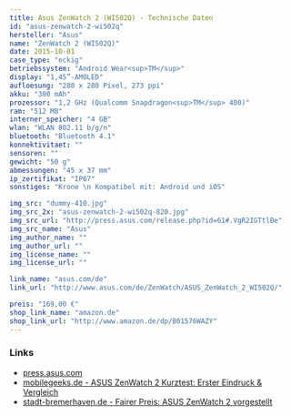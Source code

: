 ```yaml
---
title: Asus ZenWatch 2 (WI502Q) - Technische Daten
id: "asus-zenwatch-2-wi502q"
hersteller: "Asus"
name: "ZenWatch 2 (WI502Q)"
date: 2015-10-01
case_type: "eckig"
betriebssystem: "Android Wear<sup>TM</sup>"
display: "1,45”-AMOLED"
aufloesung: "280 x 280 Pixel, 273 ppi"
akku: "300 mAh"
prozessor: "1,2 GHz (Qualcomm Snapdragon<sup>TM</sup> 400)"
ram: "512 MB"
interner_speicher: "4 GB"
wlan: "WLAN 802.11 b/g/n"
bluetooth: "Bluetooth 4.1"
konnektivitaet: ""
sensoren: ""
gewicht: "50 g"
abmessungen: "45 x 37 mm"
ip_zertifikat: "IP67"
sonstiges: "Krone \n Kompatibel mit: Android und iOS"

img_src: "dummy-410.jpg"
img_src_2x: "asus-zenwatch-2-wi502q-820.jpg"
img_src_url: "http://press.asus.com/release.php?id=61#.VgR2IGTtlBe"
img_src_name: "Asus"
img_author_name: ""
img_author_url: ""
img_license_name: ""
img_license_url: ""

link_name: "asus.com/de"
link_url: "http://www.asus.com/de/ZenWatch/ASUS_ZenWatch_2_WI502Q/"

preis: "169,00 €"
shop_link_name: "amazon.de"
shop_link_url: "http://www.amazon.de/dp/B01576WAZY"
---
```


### Links
* [press.asus.com](http://press.asus.com/release.php?id=61#.VeDdH7ztlBc)
* [mobilegeeks.de - ASUS ZenWatch 2 Kurztest: Erster Eindruck & Vergleich](http://www.mobilegeeks.de/test/asus-zenwatch-2/)
* [stadt-bremerhaven.de - Fairer Preis: ASUS ZenWatch 2 vorgestellt](http://stadt-bremerhaven.de/fairer-preis-asus-zenwatch-2-vorgestellt/)

